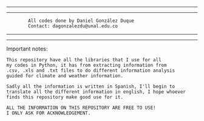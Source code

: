 ______________________________________________________________
______________________________________________________________

			All codes done by Daniel González Duque
			Contact: dagonzalezdu@unal.edu.co
______________________________________________________________
______________________________________________________________

Important notes:

	This repository have all the libraries that I use for all
	my codes in Python, it has from extracting information from
	.csv, .xls and .txt files to do different information analysis
	guided for climate and weather information.

	Sadly all the information is written in Spanish, I'll begin to
	translate all the different information in english, I hope whoever 
	finds this repository make good use for it.

	ALL THE INFORMATION ON THIS REPOSITORY ARE FREE TO USE!
	I ONLY ASK FOR ACKNOWLEDGEMENT.
